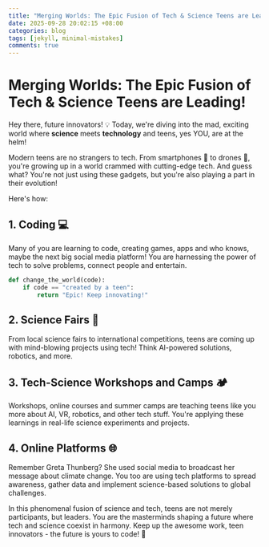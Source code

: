 ```yaml
---
title: "Merging Worlds: The Epic Fusion of Tech & Science Teens are Leading!"
date: 2025-09-28 20:02:15 +08:00
categories: blog
tags: [jekyll, minimal-mistakes]
comments: true
---
```


# Merging Worlds: The Epic Fusion of Tech & Science Teens are Leading!

Hey there, future innovators! 💡 Today, we're diving into the mad, exciting world where **science** meets **technology** and teens, yes YOU, are at the helm! 

Modern teens are no strangers to tech. From smartphones 📱 to drones 🚁, you're growing up in a world crammed with cutting-edge tech. And guess what? You're not just using these gadgets, but you're also playing a part in their evolution!

Here's how:

## 1. Coding 💻
Many of you are learning to code, creating games, apps and who knows, maybe the next big social media platform! You are harnessing the power of tech to solve problems, connect people and entertain.

```python
def change_the_world(code):
    if code == "created by a teen":
        return "Epic! Keep innovating!"
```
## 2. Science Fairs 🧪
From local science fairs to international competitions, teens are coming up with mind-blowing projects using tech! Think AI-powered solutions, robotics, and more.

## 3. Tech-Science Workshops and Camps 🏕️
Workshops, online courses and summer camps are teaching teens like you more about AI, VR, robotics, and other tech stuff. You're applying these learnings in real-life science experiments and projects.

## 4. Online Platforms 🌐
Remember Greta Thunberg? She used social media to broadcast her message about climate change. You too are using tech platforms to spread awareness, gather data and implement science-based solutions to global challenges.

In this phenomenal fusion of science and tech, teens are not merely participants, but leaders. You are the masterminds shaping a future where tech and science coexist in harmony. Keep up the awesome work, teen innovators - the future is yours to code! 👏
